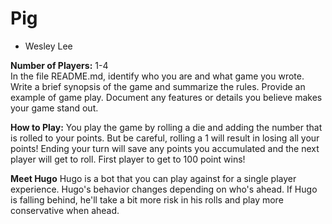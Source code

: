 # Pig
* Wesley Lee

**Number of Players:** 1-4  
In the file README.md, identify who you are and what game you wrote. Write a brief synopsis of the game and summarize the rules. Provide an example of game play. Document any features or details you believe makes your game stand out.

**How to Play:**
You play the game by rolling a die and adding the number that is rolled to your points. But be careful, rolling a 1 will result in losing all your points! Ending your turn will save any points you accumulated and the next player will get to roll. First player to get to 100 point wins!

**Meet Hugo**
Hugo is a bot that you can play against for a single player experience. Hugo's behavior changes depending on who's ahead. If Hugo is falling behind, he'll take a bit more risk in his rolls and play more conservative when ahead.

